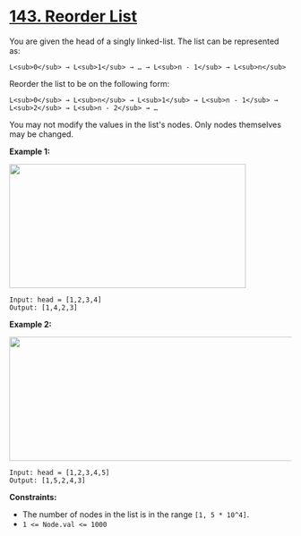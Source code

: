 # [143. Reorder List](https://leetcode.com/problems/reorder-list/description/)

You are given the head of a singly linked-list. The list can be represented as:

```
L<sub>0</sub> → L<sub>1</sub> → … → L<sub>n - 1</sub> → L<sub>n</sub>
```

Reorder the list to be on the following form:

```
L<sub>0</sub> → L<sub>n</sub> → L<sub>1</sub> → L<sub>n - 1</sub> → L<sub>2</sub> → L<sub>n - 2</sub> → …
```

You may not modify the values in the list's nodes. Only nodes themselves may be changed.

**Example 1:** 

<img alt="" src="https://assets.leetcode.com/uploads/2021/03/04/reorder1linked-list.jpg" style="width: 422px; height: 222px;">

```
Input: head = [1,2,3,4]
Output: [1,4,2,3]
```

**Example 2:** 

<img alt="" src="https://assets.leetcode.com/uploads/2021/03/09/reorder2-linked-list.jpg" style="width: 542px; height: 222px;">

```
Input: head = [1,2,3,4,5]
Output: [1,5,2,4,3]
```

**Constraints:** 

- The number of nodes in the list is in the range `[1, 5 * 10^4]`.
- `1 <= Node.val <= 1000`